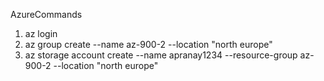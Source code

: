 
AzureCommands

1) az login
2) az group create --name az-900-2 --location "north europe"
3) az storage account create --name apranay1234 --resource-group az-900-2 --location "north europe"